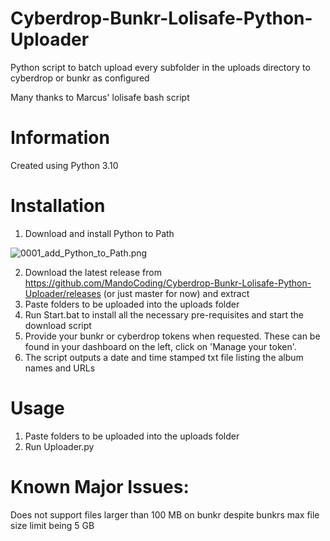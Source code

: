 # Cyberdrop-Bunkr-Lolisafe-Python-Uploader
Python script to batch upload every subfolder in the uploads directory to cyberdrop or bunkr as configured

Many thanks to Marcus' lolisafe bash script

# Information
Created using Python 3.10

# Installation
1. Download and install Python to Path

![0001_add_Python_to_Path.png](https://s1.putme.ga/0001_add_Python_to_Path.png)

2. Download the latest release from https://github.com/MandoCoding/Cyberdrop-Bunkr-Lolisafe-Python-Uploader/releases (or just master for now) and extract
3. Paste folders to be uploaded into the uploads folder
4. Run Start.bat to install all the necessary pre-requisites and start the download script
5. Provide your bunkr or cyberdrop tokens when requested. These can be found in your dashboard on the left, click on 'Manage your token'. 
6. The script outputs a date and time stamped txt file listing the album names and URLs


# Usage
1. Paste folders to be uploaded into the uploads folder
2. Run Uploader.py

# Known Major Issues:
Does not support files larger than 100 MB on bunkr despite bunkrs max file size limit being 5 GB
